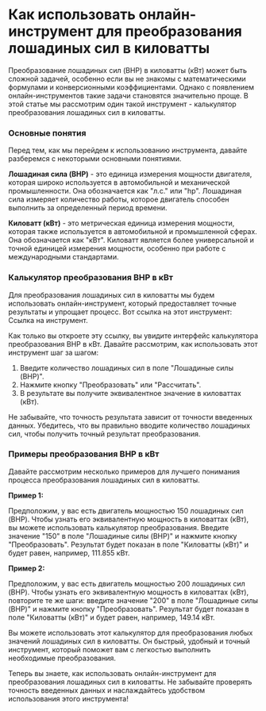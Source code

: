 Как использовать онлайн-инструмент для преобразования лошадиных сил в киловатты
===============================================================================

Преобразование лошадиных сил (BHP) в киловатты (кВт) может быть сложной задачей, особенно если вы не знакомы с математическими формулами и конверсионными коэффициентами. Однако с появлением онлайн-инструментов такие задачи становятся значительно проще. В этой статье мы рассмотрим один такой инструмент - калькулятор преобразования лошадиных сил в киловатты.

### Основные понятия

Перед тем, как мы перейдем к использованию инструмента, давайте разберемся с некоторыми основными понятиями.

**Лошадиная сила (BHP)** - это единица измерения мощности двигателя, которая широко используется в автомобильной и механической промышленности. Она обозначается как "л.с." или "hp". Лошадиная сила измеряет количество работы, которое двигатель способен выполнить за определенный период времени.

**Киловатт (кВт)** - это метрическая единица измерения мощности, которая также используется в автомобильной и промышленной сферах. Она обозначается как "кВт". Киловатт является более универсальной и точной единицей измерения мощности, особенно при работе с международными стандартами.

### Калькулятор преобразования BHP в кВт

Для преобразования лошадиных сил в киловатты мы будем использовать онлайн-инструмент, который предоставляет точные результаты и упрощает процесс. Вот ссылка на этот инструмент: Ссылка на инструмент.

Как только вы откроете эту ссылку, вы увидите интерфейс калькулятора преобразования BHP в кВт. Давайте рассмотрим, как использовать этот инструмент шаг за шагом:

1. Введите количество лошадиных сил в поле "Лошадиные силы (BHP)".
2. Нажмите кнопку "Преобразовать" или "Рассчитать".
3. В результате вы получите эквивалентное значение в киловаттах (кВт).

Не забывайте, что точность результата зависит от точности введенных данных. Убедитесь, что вы правильно вводите количество лошадиных сил, чтобы получить точный результат преобразования.

### Примеры преобразования BHP в кВт

Давайте рассмотрим несколько примеров для лучшего понимания процесса преобразования лошадиных сил в киловатты.

**Пример 1:**

Предположим, у вас есть двигатель мощностью 150 лошадиных сил (BHP). Чтобы узнать его эквивалентную мощность в киловаттах (кВт), вы можете использовать калькулятор преобразования. Введите значение "150" в поле "Лошадиные силы (BHP)" и нажмите кнопку "Преобразовать". Результат будет показан в поле "Киловатты (кВт)" и будет равен, например, 111.855 кВт.

**Пример 2:**

Предположим, у вас есть двигатель мощностью 200 лошадиных сил (BHP). Чтобы узнать его эквивалентную мощность в киловаттах (кВт), повторите те же шаги: введите значение "200" в поле "Лошадиные силы (BHP)" и нажмите кнопку "Преобразовать". Результат будет показан в поле "Киловатты (кВт)" и будет равен, например, 149.14 кВт.

Вы можете использовать этот калькулятор для преобразования любых значений лошадиных сил в киловатты. Он быстрый, удобный и точный инструмент, который поможет вам с легкостью выполнить необходимые преобразования.

Теперь вы знаете, как использовать онлайн-инструмент для преобразования лошадиных сил в киловатты. Не забывайте проверять точность введенных данных и наслаждайтесь удобством использования этого инструмента!